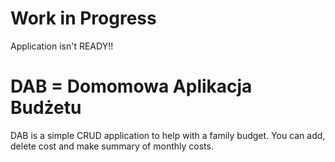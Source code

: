 # Work in Progress

Application isn't READY!!

# DAB = Domomowa Aplikacja Budżetu

DAB is a simple CRUD application to help with a family budget. You can add, delete cost and make summary of monthly costs.
